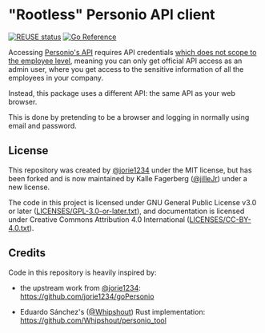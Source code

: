 <!--
SPDX-FileCopyrightText: 2023 Kalle Fagerberg

SPDX-License-Identifier: CC-BY-4.0
-->

# "Rootless" Personio API client

[![REUSE status](https://api.reuse.software/badge/github.com/jilleJr/rootless-personio)](https://api.reuse.software/info/github.com/jilleJr/rootless-personio)
[![Go Reference](https://pkg.go.dev/badge/github.com/jilleJr/rootless-personio.svg)](https://pkg.go.dev/github.com/jilleJr/rootless-personio)

Accessing [Personio's API](https://developer.personio.de/docs)
requires API credentials [which does not scope to the employee level](https://developer.personio.de/discuss/634e4b08a3f8d80051c52cfe),
meaning you can only get official API access as an admin user,
where you get access to the sensitive information of all the employees in your
company.

Instead, this package uses a different API: the same API as your web browser.

This is done by pretending to be a browser and logging in normally using
email and password.

## License

This repository was created by [@jorie1234](https://github.com/jorie1234)
under the MIT license, but has been forked and is now maintained by
Kalle Fagerberg ([@jilleJr](https://github.com/jilleJr)) under a new license.

The code in this project is licensed under GNU General Public License v3.0
or later ([LICENSES/GPL-3.0-or-later.txt](LICENSES/GPL-3.0-or-later.txt)),
and documentation is licensed under Creative Commons Attribution 4.0
International ([LICENSES/CC-BY-4.0.txt](LICENSES/CC-BY-4.0.txt)).

## Credits

Code in this repository is heavily inspired by:

- the upstream work from [@jorie1234](https://github.com/jorie1234):
  <https://github.com/jorie1234/goPersonio>

- Eduardo Sánchez's ([@Whipshout](https://github.com/Whipshout))
  Rust implementation: <https://github.com/Whipshout/personio_tool>
